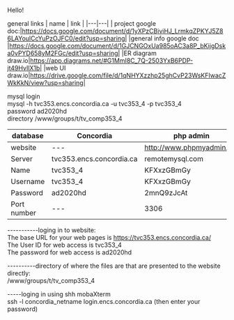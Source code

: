 Hello!


general links
| name |  link | 
|---|---|
| project google doc:|https://docs.google.com/document/d/1yXPzCBiviHJ_LrmkqZPKYJ5Z86LAYoulCcYuPzOJFC0/edit?usp=sharing|
|general info google doc |https://docs.google.com/document/d/1GJCNGOxUa985oAC3a8P_bKijgDska0vPYD658yM2FGc/edit?usp=sharing|
|ER diagram  draw.io|https://app.diagrams.net/#G1MmI8C_7Q-2503YxB6PDP-jt49HvIlX1b|
|web UI draw.io|https://drive.google.com/file/d/1qNHYXzzhp25ghCvP23WsKFIwacZWkKkN/view?usp=sharing|

mysql login<br>
mysql -h tvc353.encs.concordia.ca -u tvc353_4 -p tvc353_4<br>
password ad2020hd<br>
directory  /www/groups/t/tv_comp353_4
  
| database |  Concordia | php admin |
| --- | --- | --- |
| website | --- | http://www.phpmyadmin.co/ |
| Server | tvc353.encs.concordia.ca | remotemysql.com |
| Name | tvc353_4 | KFXxzGBmGy |
| Username | tvc353_4 | KFXxzGBmGy |
| Password | ad2020hd | 2mnQ9zJcAt |
| Port number | --- | 3306 |


-----------loging in to website:<br>
The base URL for your web pages is  	https://tvc353.encs.concordia.ca/ <br>
The User ID  for web access is		tvc353_4<br>
The password for web access is 		ad2020hd<br>

----------directory of where the files are that are presented to the website directly:<br>
 /www/groups/t/tv_comp353_4<br>

-----loging in using shh mobaXterm<br>
ssh -l concordia_netname  login.encs.concordia.ca 
(then enter your password)




